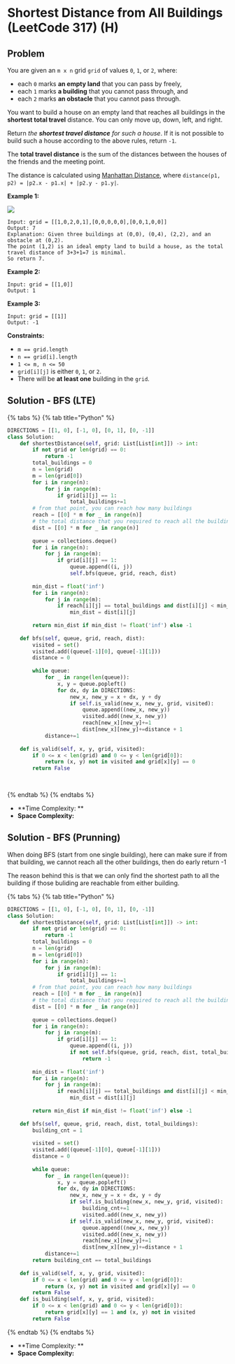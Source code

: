 # Shortest Distance from All Buildings (LeetCode 317) (H)

## Problem

&#x20;

You are given an `m x n` grid `grid` of values `0`, `1`, or `2`, where:

* each `0` marks **an empty land** that you can pass by freely,
* each `1` marks **a building** that you cannot pass through, and
* each `2` marks **an obstacle** that you cannot pass through.

You want to build a house on an empty land that reaches all buildings in the **shortest total travel** distance. You can only move up, down, left, and right.

Return _the **shortest travel distance** for such a house_. If it is not possible to build such a house according to the above rules, return `-1`.

The **total travel distance** is the sum of the distances between the houses of the friends and the meeting point.

The distance is calculated using [Manhattan Distance](http://en.wikipedia.org/wiki/Taxicab\_geometry), where `distance(p1, p2) = |p2.x - p1.x| + |p2.y - p1.y|`.

&#x20;

**Example 1:**

![](https://assets.leetcode.com/uploads/2021/03/14/buildings-grid.jpg)

```
Input: grid = [[1,0,2,0,1],[0,0,0,0,0],[0,0,1,0,0]]
Output: 7
Explanation: Given three buildings at (0,0), (0,4), (2,2), and an obstacle at (0,2).
The point (1,2) is an ideal empty land to build a house, as the total travel distance of 3+3+1=7 is minimal.
So return 7.
```

**Example 2:**

```
Input: grid = [[1,0]]
Output: 1
```

**Example 3:**

```
Input: grid = [[1]]
Output: -1
```

&#x20;

**Constraints:**

* `m == grid.length`
* `n == grid[i].length`
* `1 <= m, n <= 50`
* `grid[i][j]` is either `0`, `1`, or `2`.
* There will be **at least one** building in the `grid`.

## Solution - BFS (LTE)

{% tabs %}
{% tab title="Python" %}
```python
DIRECTIONS = [[1, 0], [-1, 0], [0, 1], [0, -1]]
class Solution:
    def shortestDistance(self, grid: List[List[int]]) -> int:
        if not grid or len(grid) == 0:
            return -1
        total_buildings = 0
        n = len(grid)
        m = len(grid[0])
        for i in range(n):
            for j in range(m):
                if grid[i][j] == 1:
                    total_buildings+=1
        # from that point, you can reach how many buildings
        reach = [[0] * m for _ in range(n)]
        # the total distance that you required to reach all the buildings
        dist = [[0] * m for _ in range(n)]
        
        queue = collections.deque()
        for i in range(n):
            for j in range(m):
                if grid[i][j] == 1:
                    queue.append((i, j))
                    self.bfs(queue, grid, reach, dist)
                    
        min_dist = float('inf')
        for i in range(n):
            for j in range(m):
                if reach[i][j] == total_buildings and dist[i][j] < min_dist:
                    min_dist = dist[i][j]
        
        return min_dist if min_dist != float('inf') else -1
    
    def bfs(self, queue, grid, reach, dist):
        visited = set()
        visited.add((queue[-1][0], queue[-1][1]))
        distance = 0
        
        while queue:
            for _ in range(len(queue)):
                x, y = queue.popleft()
                for dx, dy in DIRECTIONS:
                    new_x, new_y = x + dx, y + dy
                    if self.is_valid(new_x, new_y, grid, visited):
                        queue.append((new_x, new_y))
                        visited.add((new_x, new_y))
                        reach[new_x][new_y]+=1
                        dist[new_x][new_y]+=distance + 1
            distance+=1
    
    def is_valid(self, x, y, grid, visited):
        if 0 <= x < len(grid) and 0 <= y < len(grid[0]):
            return (x, y) not in visited and grid[x][y] == 0
        return False
                
                
```
{% endtab %}
{% endtabs %}

* **Time Complexity: **
* **Space Complexity:**

## Solution - BFS (Prunning)

When doing BFS (start from one single building), here can make sure if from that building, we cannot reach all the other buildings, then do early return -1 &#x20;

The reason behind this is that we can only find the shortest path to all the building if those buliding are reachable from either building.&#x20;

{% tabs %}
{% tab title="Python" %}
```python
DIRECTIONS = [[1, 0], [-1, 0], [0, 1], [0, -1]]
class Solution:
    def shortestDistance(self, grid: List[List[int]]) -> int:
        if not grid or len(grid) == 0:
            return -1
        total_buildings = 0
        n = len(grid)
        m = len(grid[0])
        for i in range(n):
            for j in range(m):
                if grid[i][j] == 1:
                    total_buildings+=1
        # from that point, you can reach how many buildings
        reach = [[0] * m for _ in range(n)]
        # the total distance that you required to reach all the buildings
        dist = [[0] * m for _ in range(n)]
        
        queue = collections.deque()
        for i in range(n):
            for j in range(m):
                if grid[i][j] == 1:
                    queue.append((i, j))
                    if not self.bfs(queue, grid, reach, dist, total_buildings):
                        return -1
                    
        min_dist = float('inf')
        for i in range(n):
            for j in range(m):
                if reach[i][j] == total_buildings and dist[i][j] < min_dist:
                    min_dist = dist[i][j]
        
        return min_dist if min_dist != float('inf') else -1
    
    def bfs(self, queue, grid, reach, dist, total_buildings):
        building_cnt = 1
        
        visited = set()
        visited.add((queue[-1][0], queue[-1][1]))
        distance = 0
        
        while queue:
            for _ in range(len(queue)):
                x, y = queue.popleft()
                for dx, dy in DIRECTIONS:
                    new_x, new_y = x + dx, y + dy
                    if self.is_building(new_x, new_y, grid, visited):
                        building_cnt+=1
                        visited.add((new_x, new_y))
                    if self.is_valid(new_x, new_y, grid, visited):
                        queue.append((new_x, new_y))
                        visited.add((new_x, new_y))
                        reach[new_x][new_y]+=1
                        dist[new_x][new_y]+=distance + 1
            distance+=1
        return building_cnt == total_buildings
    
    def is_valid(self, x, y, grid, visited):
        if 0 <= x < len(grid) and 0 <= y < len(grid[0]):
            return (x, y) not in visited and grid[x][y] == 0
        return False
    def is_building(self, x, y, grid, visited):
        if 0 <= x < len(grid) and 0 <= y < len(grid[0]):
            return grid[x][y] == 1 and (x, y) not in visited
        return False
```
{% endtab %}
{% endtabs %}

* **Time Complexity: **
* **Space Complexity:**
